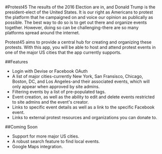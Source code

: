 #Protest45
The results of the 2016 Election are in, and Donald Trump is the president-elect of the United States. It is our right as Americans to protest the platform that he campaigned on and voice our opinion as publically as possible. The best way to do so is to get out there and organize events together. However, doing so can be challenging-there are so many platforms spread around the internet.

Protest45 aims to provide a central hub for creating and organizing these protests. With this app, you will be able to host and attend protest events in one of the major US cities that the app currently supports. 

##Features
- Login with Devise or Facebook OAuth
- A list of major cities-currently New York, San Fransisco, Chicago, Boston, DC, and Los Angeles-and their associated events, which will only appear when approved by site admins.
- Filtering events by a list of pre-populated tags.
- Event creation, as well as the ability to edit and delete events restricted to site admins and the event's creator.
- Links to specific event details as well as a link to the specific Facebook event.
- Links to external protest resources and organizations you can donate to.

##Coming Soon
- Support for more major US cities.
- A robust search feature to find local events.
- Google Maps integration.